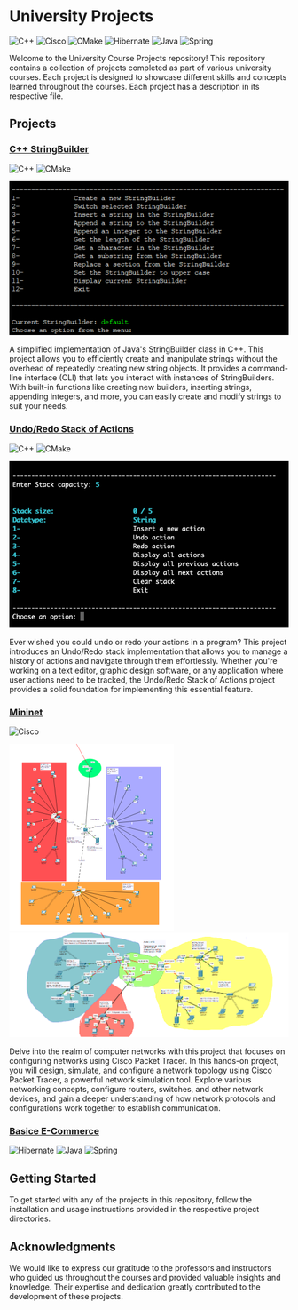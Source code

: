 # University Projects
![C++](https://img.shields.io/badge/c++-%2300599C.svg?style=for-the-badge&logo=c%2B%2B&logoColor=white)
![Cisco](https://img.shields.io/badge/cisco-%23049fd9.svg?style=for-the-badge&logo=cisco&logoColor=black)
![CMake](https://img.shields.io/badge/CMake-%23008FBA.svg?style=for-the-badge&logo=cmake&logoColor=white)
![Hibernate](https://img.shields.io/badge/Hibernate-59666C?style=for-the-badge&logo=Hibernate&logoColor=white)
![Java](https://img.shields.io/badge/java-%23ED8B00.svg?style=for-the-badge&logo=openjdk&logoColor=white)
![Spring](https://img.shields.io/badge/spring-%236DB33F.svg?style=for-the-badge&logo=spring&logoColor=white)

Welcome to the University Course Projects repository! This repository contains a collection of projects completed as part of various university courses. Each project is designed to showcase different skills and concepts learned throughout the courses. 
Each project has a description in its respective file.

## Projects

### [C++ StringBuilder](StringBuilder)
![C++](https://img.shields.io/badge/c++-%2300599C.svg?style=for-the-badge&logo=c%2B%2B&logoColor=white)
![CMake](https://img.shields.io/badge/CMake-%23008FBA.svg?style=for-the-badge&logo=cmake&logoColor=white)

![C++ StringBuilder](images/stringBuilder0.png)

A simplified implementation of Java's StringBuilder class in C++. This project allows you to efficiently create and manipulate strings without the overhead of repeatedly creating new string objects. It provides a command-line interface (CLI) that lets you interact with instances of StringBuilders. With built-in functions like creating new builders, inserting strings, appending integers, and more, you can easily create and modify strings to suit your needs.

### [Undo/Redo Stack of Actions](URStack)

![C++](https://img.shields.io/badge/c++-%2300599C.svg?style=for-the-badge&logo=c%2B%2B&logoColor=white)
![CMake](https://img.shields.io/badge/CMake-%23008FBA.svg?style=for-the-badge&logo=cmake&logoColor=white)

![Undo/Redo Stack](images/urstack0.png)

Ever wished you could undo or redo your actions in a program? This project introduces an Undo/Redo stack implementation that allows you to manage a history of actions and navigate through them effortlessly. Whether you're working on a text editor, graphic design software, or any application where user actions need to be tracked, the Undo/Redo Stack of Actions project provides a solid foundation for implementing this essential feature.

### [Mininet](Mininet)

![Cisco](https://img.shields.io/badge/cisco-%23049fd9.svg?style=for-the-badge&logo=cisco&logoColor=black)

![Mininet](images/pk1.1.png)
![Mininet](images/pkt2.1.png)

Delve into the realm of computer networks with this project that focuses on configuring networks using Cisco Packet Tracer. In this hands-on project, you will design, simulate, and configure a network topology using Cisco Packet Tracer, a powerful network simulation tool. Explore various networking concepts, configure routers, switches, and other network devices, and gain a deeper understanding of how network protocols and configurations work together to establish communication.

### [Basice E-Commerce](Basic_E-Commerce)

![Hibernate](https://img.shields.io/badge/Hibernate-59666C?style=for-the-badge&logo=Hibernate&logoColor=white)
![Java](https://img.shields.io/badge/java-%23ED8B00.svg?style=for-the-badge&logo=openjdk&logoColor=white)
![Spring](https://img.shields.io/badge/spring-%236DB33F.svg?style=for-the-badge&logo=spring&logoColor=white)

## Getting Started

To get started with any of the projects in this repository, follow the installation and usage instructions provided in the respective project directories.

## Acknowledgments

We would like to express our gratitude to the professors and instructors who guided us throughout the courses and provided valuable insights and knowledge. Their expertise and dedication greatly contributed to the development of these projects.


